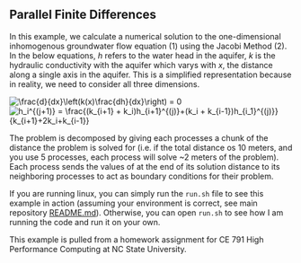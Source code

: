 ## Parallel Finite Differences

In this example, we calculate a numerical solution to the one-dimensional inhomogenous groundwater flow equation (1) using the Jacobi Method (2). In the below equations, *h* refers to the water head in the aquifer, *k* is the hydraulic conductivity with the aquifer which varys with *x*, the distance along a single axis in the aquifer. This is a simplified representation because in reality, we need to consider all three dimensions.

<img src="https://latex.codecogs.com/svg.latex?\frac{d}{dx}\left(k(x)\frac{dh}{dx}\right) = 0 \text{ (1)}" title="\frac{d}{dx}\left(k(x)\frac{dh}{dx}\right) = 0"/>

<br>
<img src="https://latex.codecogs.com/svg.latex?h_i^{(j+1)} = \frac{(k_{i+1} + k_i)h_{i+1}^{(j)}+(k_i + k_{i-1})h_{i_1}^{(j)}}{k_{i+1}+2k_i+k_{i-1}} \text{ (2)}" title="h_i^{(j+1)} = \frac{(k_{i+1} + k_i)h_{i+1}^{(j)}+(k_i + k_{i-1})h_{i_1}^{(j)}}{k_{i+1}+2k_i+k_{i-1}}"/>

The problem is decomposed by giving each processes a chunk of the distance the problem is solved for (i.e. if the total distance os 10 meters, and you use 5 processes, each process will solve ~2 meters of the problem). Each process sends the values of at the end of its solution distance to its neighboring processes to act as boundary conditions for their problem. 

If you are running linux, you can simply run the `run.sh` file to see this example in action (assuming your environment is correct, see main repository [README.md](https://github.com/lcford2/py_mpi/blob/main/README.md)). Otherwise, you can open `run.sh` to see how I am running the code and run it on your own. 

This example is pulled from a homework assignment for CE 791 High Performance Computing at NC State University. 
